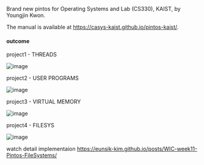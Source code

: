 Brand new pintos for Operating Systems and Lab (CS330), KAIST, by Youngjin Kwon.

The manual is available at https://casys-kaist.github.io/pintos-kaist/.

#### outcome
project1 -  THREADS

![image](https://github.com/eunsik-kim/pintos11/assets/153556378/a77c6e1a-0678-4547-9bbe-b803fe87acfb)

project2 - USER PROGRAMS

![image](https://github.com/eunsik-kim/pintos11/assets/153556378/388c2f7a-806b-465c-abc8-ba1e73e35131)

project3 -  VIRTUAL MEMORY

![image](https://github.com/eunsik-kim/pintos11/assets/153556378/e1caf7cc-3460-47f3-9027-8f2570c03c7b)

project4 - FILESYS

![image](https://github.com/eunsik-kim/pintos11/assets/153556378/b7b3115c-df9a-4142-8ce4-7cd196b39775)

watch detail implementaion
https://eunsik-kim.github.io/posts/WIC-week11-Pintos-FileSystems/

